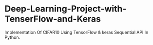 # Deep-Learning-Project-with-TenserFlow-and-Keras
Implementation Of CIFAR10 Using TensorFlow &amp; keras Sequential API In Python.
